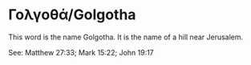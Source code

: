 # Γολγοθά/Golgotha

This word is the name Golgotha. It is the name of a hill near Jerusalem.

See: Matthew 27:33; Mark 15:22; John 19:17
